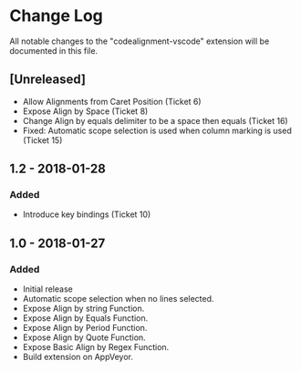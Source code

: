 # Change Log
All notable changes to the "codealignment-vscode" extension will be documented in this file.

## [Unreleased]
- Allow Alignments from Caret Position  (Ticket 6)
- Expose Align by Space  (Ticket 8)
- Change Align by equals delimiter to be a space then equals (Ticket 16)
- Fixed: Automatic scope selection is used when column marking is used (Ticket 15)

## 1.2 - 2018-01-28
### Added
- Introduce key bindings (Ticket 10)

## 1.0 - 2018-01-27
### Added
- Initial release
- Automatic scope selection when no lines selected.
- Expose Align by string Function.
- Expose Align by Equals Function.
- Expose Align by Period Function.
- Expose Align by Quote Function.
- Expose Basic Align by Regex Function.
- Build extension on AppVeyor.
